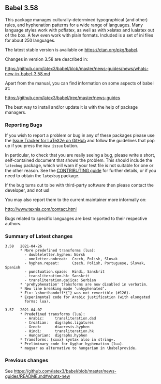 ## Babel 3.58

This package manages culturally-determined typographical (and other)
rules, and hyphenation patterns for a wide range of languages. Many
language styles work with pdflatex, as well as with xelatex and
lualatex out of the box. A few even work with plain formats. Included
is a set of ini files for about 250 languages.

The latest stable version is available on <https://ctan.org/pkg/babel>.

Changes in version 3.58 are described in:

https://github.com/latex3/babel/blob/master/news-guides/news/whats-new-in-babel-3.58.md

Apart from the manual, you can find information on some aspects of babel at:

https://github.com/latex3/babel/tree/master/news-guides

The best way to install and/or update it is with the help of package
managers.

### Reporting Bugs

If you wish to report a problem or bug in any of these packages please
use the
[Issue Tracker for LaTeX2e on GitHub](https://github.com/latex3/babel/issues)
and follow the guidelines that pop up if you press the `New issue`
button.

In particular, to check that you are really seeing a bug, please write
a short, self-contained document that shows the problem. This should
include the `latexbug` package, which will warn if your test file is
not suitable for one or the other reason. See the
[CONTRIBUTING guide](https://github.com/latex3/latex2e/blob/master/CONTRIBUTING.md)
for further details, or if you need to obtain the `latexbug` package.

If the bug turns out to be with third-party software then please
contact the developer, and not us!

You may also report them to the current maintainer more informally on:

   http://www.texnia.com/contact.html

Bugs related to specific languages are best reported to their
respective authors.

### Summary of Latest changes
```
3.58   2021-04-26
       * More predefined transforms (lua):
         - doubleletter.hyphen: Norsk
         - oneletter.nobreak:  Czech, Polish, Slovak
         - hyphen.repeat:      Czech, Polish, Portuguese, Slovak, Spanish
         - punctuation.space:  Hindi, Sanskrit
         - transliteration.hk: Sanskrit 
         - transliteration.gajica: Serbian
       * 'prehyphenation' transforms are now disabled in verbatim.
       * New line breaking mode ‘unhyphenated’.
       * Fix: \shorthandoff*{^} was not revertible (#126).
       * Experimental code for Arabic justification (with elongated
         forms: lua).
         
3.57   2021-04-07
       * Predefined transforms (lua):
         - Arabic:     transliteration.dad
         - Croatian:   digraphs.ligatures
         - Greek:      diaeresis.hyphen
         - Hindi:      transliteration.hk
         - Hungarian:  digraphs.hyphen
       * Transforms: {xxxx} syntax also in string=.
       * Preliminary code for Uyghur hyphenation (lua).
       * magyar as alternative to hungarian in \babelprovide.
```

### Previous changes

See https://github.com/latex3/babel/blob/master/news-guides/README.md#whats-new


